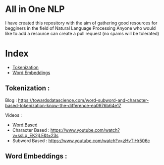 # All in One NLP
I have created this repository with the aim of gathering good resources for begginers in the field of Natural Language Processing
Anyone who would like to add a resource can create a pull request (no spams will be tolerated)

# Index
- [Tokenization](#toeknizatin)
- [Word Embeddings](#word-embeddings)

## Tokenization :

Blog : https://towardsdatascience.com/word-subword-and-character-based-tokenization-know-the-difference-ea0976b64e17

Videos : 
- [Word Based ](https://youtu.be/nhJxYji1aho?si=7jRFznfTE_rwxWS1)
- Character Based : https://www.youtube.com/watch?v=ssLq_EK2jLE&t=23s
- Subword Based : https://www.youtube.com/watch?v=zHvTiHr506c


## Word Embeddings :
